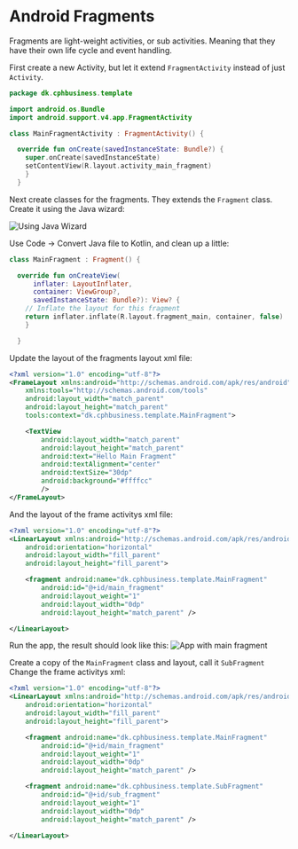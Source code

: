 # Android Fragments

Fragments are light-weight activities, or sub activities.
Meaning that they have their own life cycle and event handling.

First create a new Activity, but let it extend `FragmentActivity` instead of just `Activity`.

```kotlin
package dk.cphbusiness.template

import android.os.Bundle
import android.support.v4.app.FragmentActivity

class MainFragmentActivity : FragmentActivity() {

  override fun onCreate(savedInstanceState: Bundle?) {
    super.onCreate(savedInstanceState)
    setContentView(R.layout.activity_main_fragment)
    }
  }
```

Next create classes for the fragments. They extends the `Fragment` class.
Create it using the Java wizard:

![Using Java Wizard](https://rawgit.com/cphbus-android/article-fragments/master/image/fragment-wizard.png)

Use Code -> Convert Java file to Kotlin, and clean up a little:

```kotlin
class MainFragment : Fragment() {

  override fun onCreateView(
      inflater: LayoutInflater,
      container: ViewGroup?,
      savedInstanceState: Bundle?): View? {
    // Inflate the layout for this fragment
    return inflater.inflate(R.layout.fragment_main, container, false)
    }

  }
```
Update the layout of the fragments layout xml file:
```xml
<?xml version="1.0" encoding="utf-8"?>
<FrameLayout xmlns:android="http://schemas.android.com/apk/res/android"
    xmlns:tools="http://schemas.android.com/tools"
    android:layout_width="match_parent"
    android:layout_height="match_parent"
    tools:context="dk.cphbusiness.template.MainFragment">

    <TextView
        android:layout_width="match_parent"
        android:layout_height="match_parent"
        android:text="Hello Main Fragment"
        android:textAlignment="center"
        android:textSize="30dp"
        android:background="#ffffcc"
        />
</FrameLayout>
```
And the layout of the frame activitys xml file:
```xml
<?xml version="1.0" encoding="utf-8"?>
<LinearLayout xmlns:android="http://schemas.android.com/apk/res/android"
    android:orientation="horizontal"
    android:layout_width="fill_parent"
    android:layout_height="fill_parent">

    <fragment android:name="dk.cphbusiness.template.MainFragment"
        android:id="@+id/main_fragment"
        android:layout_weight="1"
        android:layout_width="0dp"
        android:layout_height="match_parent" />

</LinearLayout>
```
Run the app, the result should look like this:
![App with main fragment](https://rawgit.com/cphbus-android/article-fragments/master/image/main-fragment.png)

Create a copy of the `MainFragment` class and layout, call it `SubFragment`
Change the frame activitys xml:
```xml
<?xml version="1.0" encoding="utf-8"?>
<LinearLayout xmlns:android="http://schemas.android.com/apk/res/android"
    android:orientation="horizontal"
    android:layout_width="fill_parent"
    android:layout_height="fill_parent">

    <fragment android:name="dk.cphbusiness.template.MainFragment"
        android:id="@+id/main_fragment"
        android:layout_weight="1"
        android:layout_width="0dp"
        android:layout_height="match_parent" />

    <fragment android:name="dk.cphbusiness.template.SubFragment"
        android:id="@+id/sub_fragment"
        android:layout_weight="1"
        android:layout_width="0dp"
        android:layout_height="match_parent" />

</LinearLayout>
```
